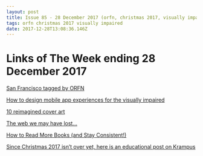 ```yaml
---
layout: post
title: Issue 85 - 28 December 2017 (orfn, christmas 2017, visually impaired)
tags: orfn christmas 2017 visually impaired
date: 2017-12-28T13:08:36.146Z
---
```

# Links of The Week ending 28 December 2017

<a href="http://orfn.tumblr.com/" target="_blank">San Francisco tagged by ORFN</a>

<a href="https://www.invisionapp.com/blog/mobile-design-visually-impaired" target="_blank">How to design mobile app experiences for the visually impaired</a>

<a href="http://10x16.com/" target="_blank">10 reimagined cover art</a>

<a href="http://(https://medium.com/@codepo8/the-web-we-may-have-lost-fb958adab463" target="_blank">The web we may have lost…</a>

<a href="https://www.youtube.com/watch?v=I1RzQEBU3go" target="_blank">How to Read More Books (and Stay Consistent!)</a>

<a href="https://imgur.com/a/4GRzC" target="_blank">Since Christmas 2017 isn’t over yet, here is an educational post on Krampus</a>